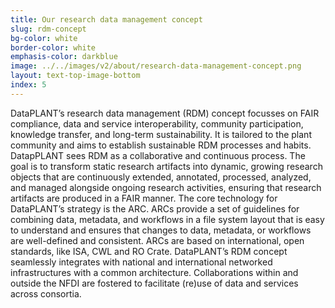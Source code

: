 ```yaml
---
title: Our research data management concept
slug: rdm-concept
bg-color: white
border-color: white
emphasis-color: darkblue
image: ../../images/v2/about/research-data-management-concept.png
layout: text-top-image-bottom
index: 5
---
```


DataPLANT’s research data management (RDM) concept focusses on FAIR compliance, data and service interoperability, community participation, knowledge transfer, and long-term sustainability. 
It is tailored to the plant community and aims to establish sustainable RDM processes and habits. DatapPLANT sees RDM as a collaborative and continuous process. 
The goal is to transform static research artifacts into dynamic, growing research objects that are continuously extended, annotated, processed, analyzed, and managed alongside ongoing research activities, ensuring that research artifacts are produced in a FAIR manner. 
The core technology for DataPLANT’s strategy is the ARC.
ARCs provide a set of guidelines for combining data, metadata, and workflows in a file system layout that is easy to understand and ensures that changes to data, metadata, or workflows are well-defined and consistent. 
ARCs are based on international, open standards, like ISA, CWL and RO Crate. 
DataPLANT’s RDM concept seamlessly integrates with national and international networked infrastructures with a common architecture. 
Collaborations within and outside the NFDI are fostered to facilitate (re)use of data and services across consortia.